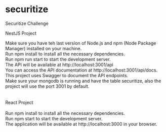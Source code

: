 # securitize
Securitize Challenge

NestJS Project

Make sure you have teh last version of Node.js and npm (Node Package Manager) installed on your machine.<br>
Run npm install to install all the necessary dependencies.<br>
Run npm run start to start the development server.<br>
The API will be available at http://localhost:3001/api <br>
You can access the API documentation at http://localhost:3001/api/docs. This project uses Swagger to document the API endpoints.<br>
Make sure your mongodb is running and have the table securitize, also the project will use the port 3001 by default.<br>
<br><br>
React Project
<br><br>
Run npm install to install all the necessary dependencies.<br>
Run npm start to start the development server.<br>
The application will be available at http://localhost:3000 in your browser.
